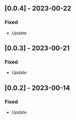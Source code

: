 ## [0.0.4] - 2023-00-22

### Fixed
-    Update

## [0.0.3] - 2023-00-21

### Fixed
-    Update

## [0.0.2] - 2023-00-14

### Fixed
-    Update

